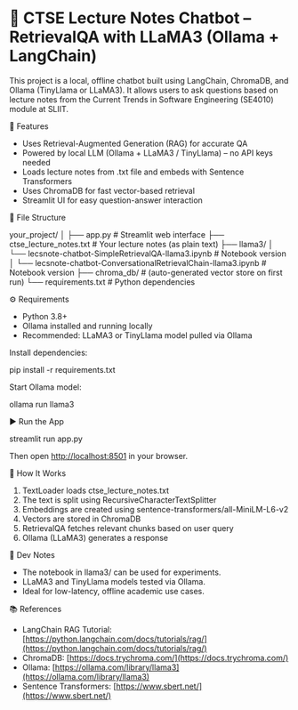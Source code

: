 
# 📘 CTSE Lecture Notes Chatbot – RetrievalQA with LLaMA3 (Ollama + LangChain)

This project is a local, offline chatbot built using LangChain, ChromaDB, and Ollama (TinyLlama or LLaMA3). It allows users to ask questions based on lecture notes from the Current Trends in Software Engineering (SE4010) module at SLIIT.

🧠 Features

* Uses Retrieval-Augmented Generation (RAG) for accurate QA
* Powered by local LLM (Ollama + LLaMA3 / TinyLlama) – no API keys needed
* Loads lecture notes from .txt file and embeds with Sentence Transformers
* Uses ChromaDB for fast vector-based retrieval
* Streamlit UI for easy question-answer interaction

📁 File Structure

your\_project/
│
├── app.py                            # Streamlit web interface
├── ctse\_lecture\_notes.txt            # Your lecture notes (as plain text)
├── llama3/
│   └── lecsnote-chatbot-SimpleRetrievalQA-llama3.ipynb   		# Notebook version
│   └── lecsnote-chatbot-ConversationalRetrievalChain-llama3.ipynb   	# Notebook version
├── chroma\_db/                        # (auto-generated vector store on first run)
└── requirements.txt                  # Python dependencies

⚙️ Requirements

* Python 3.8+
* Ollama installed and running locally
* Recommended: LLaMA3 or TinyLlama model pulled via Ollama

Install dependencies:

pip install -r requirements.txt

Start Ollama model:

ollama run llama3

▶️ Run the App

streamlit run app.py

Then open [http://localhost:8501](http://localhost:8501) in your browser.

📝 How It Works

1. TextLoader loads ctse\_lecture\_notes.txt
2. The text is split using RecursiveCharacterTextSplitter
3. Embeddings are created using sentence-transformers/all-MiniLM-L6-v2
4. Vectors are stored in ChromaDB
5. RetrievalQA fetches relevant chunks based on user query
6. Ollama (LLaMA3) generates a response

🧪 Dev Notes

* The notebook in llama3/ can be used for experiments.
* LLaMA3 and TinyLlama models tested via Ollama.
* Ideal for low-latency, offline academic use cases.

📚 References

* LangChain RAG Tutorial: [https://python.langchain.com/docs/tutorials/rag/](https://python.langchain.com/docs/tutorials/rag/)
* ChromaDB: [https://docs.trychroma.com/](https://docs.trychroma.com/)
* Ollama: [https://ollama.com/library/llama3](https://ollama.com/library/llama3)
* Sentence Transformers: [https://www.sbert.net/](https://www.sbert.net/)


